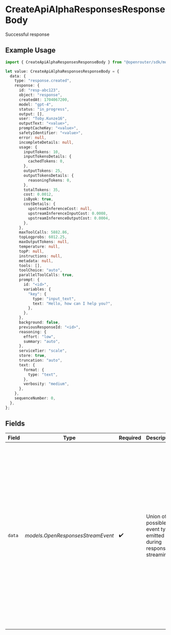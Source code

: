 # CreateApiAlphaResponsesResponseBody

Successful response

## Example Usage

```typescript
import { CreateApiAlphaResponsesResponseBody } from "@openrouter/sdk/models/operations";

let value: CreateApiAlphaResponsesResponseBody = {
  data: {
    type: "response.created",
    response: {
      id: "resp-abc123",
      object: "response",
      createdAt: 1704067200,
      model: "gpt-4",
      status: "in_progress",
      output: [],
      user: "Toby.Kunze16",
      outputText: "<value>",
      promptCacheKey: "<value>",
      safetyIdentifier: "<value>",
      error: null,
      incompleteDetails: null,
      usage: {
        inputTokens: 10,
        inputTokensDetails: {
          cachedTokens: 0,
        },
        outputTokens: 25,
        outputTokensDetails: {
          reasoningTokens: 0,
        },
        totalTokens: 35,
        cost: 0.0012,
        isByok: true,
        costDetails: {
          upstreamInferenceCost: null,
          upstreamInferenceInputCost: 0.0008,
          upstreamInferenceOutputCost: 0.0004,
        },
      },
      maxToolCalls: 5882.86,
      topLogprobs: 6012.25,
      maxOutputTokens: null,
      temperature: null,
      topP: null,
      instructions: null,
      metadata: null,
      tools: [],
      toolChoice: "auto",
      parallelToolCalls: true,
      prompt: {
        id: "<id>",
        variables: {
          "key": {
            type: "input_text",
            text: "Hello, how can I help you?",
          },
        },
      },
      background: false,
      previousResponseId: "<id>",
      reasoning: {
        effort: "low",
        summary: "auto",
      },
      serviceTier: "scale",
      store: true,
      truncation: "auto",
      text: {
        format: {
          type: "text",
        },
        verbosity: "medium",
      },
    },
    sequenceNumber: 0,
  },
};
```

## Fields

| Field                                                                                                                                                                                                                                                                                                                                                                                                                 | Type                                                                                                                                                                                                                                                                                                                                                                                                                  | Required                                                                                                                                                                                                                                                                                                                                                                                                              | Description                                                                                                                                                                                                                                                                                                                                                                                                           | Example                                                                                                                                                                                                                                                                                                                                                                                                               |
| --------------------------------------------------------------------------------------------------------------------------------------------------------------------------------------------------------------------------------------------------------------------------------------------------------------------------------------------------------------------------------------------------------------------- | --------------------------------------------------------------------------------------------------------------------------------------------------------------------------------------------------------------------------------------------------------------------------------------------------------------------------------------------------------------------------------------------------------------------- | --------------------------------------------------------------------------------------------------------------------------------------------------------------------------------------------------------------------------------------------------------------------------------------------------------------------------------------------------------------------------------------------------------------------- | --------------------------------------------------------------------------------------------------------------------------------------------------------------------------------------------------------------------------------------------------------------------------------------------------------------------------------------------------------------------------------------------------------------------- | --------------------------------------------------------------------------------------------------------------------------------------------------------------------------------------------------------------------------------------------------------------------------------------------------------------------------------------------------------------------------------------------------------------------- |
| `data`                                                                                                                                                                                                                                                                                                                                                                                                                | *models.OpenResponsesStreamEvent*                                                                                                                                                                                                                                                                                                                                                                                     | :heavy_check_mark:                                                                                                                                                                                                                                                                                                                                                                                                    | Union of all possible event types emitted during response streaming                                                                                                                                                                                                                                                                                                                                                   | {<br/>"type": "response.created",<br/>"response": {<br/>"id": "resp-abc123",<br/>"object": "response",<br/>"created_at": 1704067200,<br/>"model": "gpt-4",<br/>"status": "in_progress",<br/>"output": [],<br/>"tools": [],<br/>"tool_choice": "auto",<br/>"parallel_tool_calls": true,<br/>"error": null,<br/>"incomplete_details": null,<br/>"metadata": null,<br/>"instructions": null,<br/>"temperature": null,<br/>"top_p": null,<br/>"max_output_tokens": null<br/>},<br/>"sequence_number": 0<br/>} |